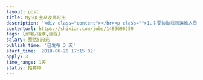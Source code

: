 ```yaml
---                
layout: post       
title: MySQL主从及高可用           
description: '<div class="content"></br><p class="">1.主要协助我司运维人员处理业务应用系统的数据查询延迟问题，数据库为MySQL5.6,一主两从，并发使用数800个/s左右，读写并发使用数高。</br><br/>2.程序用JAVA开发，框架为JFINAL，看能否在代码层面提供其它的优化解决方案的。</p></br></div>'     
contenturl: https://shixian.com/jobs/1489690259      
tags: [部署/运维,远程]            
salary: 预估500元          
publish_time: '已发布 3 天'         
start_time: '2018-06-20 17:15:02'           
apply: 3                   
time_range: 1天              
status: 招募中                  
---                 
```

